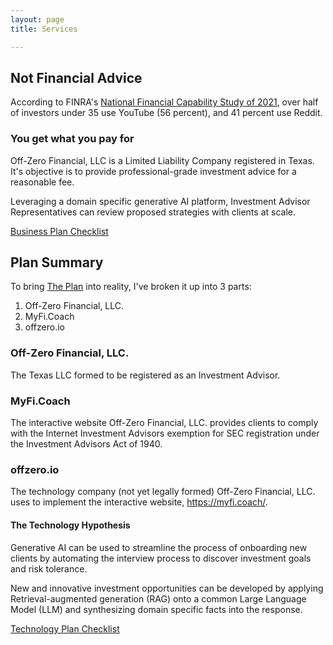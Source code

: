 ```yaml
---
layout: page
title: Services

---
```

## Not Financial Advice
According to FINRA's [National Financial Capability Study of 2021](https://finrafoundation.org/sites/finrafoundation/files/NFCS-Investor-Report-Changing-Landscape.pdf), over half of investors under 35 use YouTube (56 percent), and 41 percent use Reddit.

### You get what you pay for
Off-Zero Financial, LLC is a Limited Liability Company registered in Texas. It's objective is to provide professional-grade investment advice for a reasonable fee. 

Leveraging a domain specific generative AI platform, Investment Advisor Representatives can review proposed strategies with clients at scale.

[Business Plan Checklist](plan/checklist_business.md)

## Plan Summary
To bring [The Plan](/plan.md) into reality, I've broken it up into 3 parts: 
1. Off-Zero Financial, LLC.
1. MyFi.Coach
1. offzero.io

### Off-Zero Financial, LLC. 
The Texas LLC formed to be registered as an Investment Advisor.

### MyFi.Coach
The interactive website Off-Zero Financial, LLC. provides clients to comply with the Internet Investment Advisors exemption for SEC registration under the Investment Advisors Act of 1940.

### offzero.io
The technology company (not yet legally formed) Off-Zero Financial, LLC. uses to implement the interactive website, https://myfi.coach/.

#### The Technology Hypothesis
Generative AI can be used to streamline the process of onboarding new clients by automating the interview process to discover investment goals and risk tolerance. 

New and innovative investment opportunities can be developed by applying Retrieval-augmented generation (RAG) onto a common Large Language Model (LLM) and synthesizing domain specific facts into the response.

[Technology Plan Checklist](plan/checklist_tech.md)